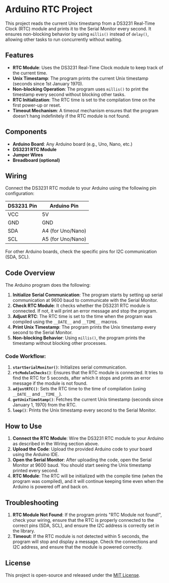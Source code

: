 # Arduino RTC Project

This project reads the current Unix timestamp from a DS3231 Real-Time Clock (RTC) module and prints it to the Serial Monitor every second. It ensures non-blocking behavior by using `millis()` instead of `delay()`, allowing other tasks to run concurrently without waiting.

## Features

- **RTC Module**: Uses the DS3231 Real-Time Clock module to keep track of the current time.
- **Unix Timestamp**: The program prints the current Unix timestamp (seconds since 1st January 1970).
- **Non-blocking Operation**: The program uses `millis()` to print the timestamp every second without blocking other tasks.
- **RTC Initialization**: The RTC time is set to the compilation time on the first power-up or reset.
- **Timeout Mechanism**: A timeout mechanism ensures that the program doesn't hang indefinitely if the RTC module is not found.

## Components

- **Arduino Board**: Any Arduino board (e.g., Uno, Nano, etc.)
- **DS3231 RTC Module**
- **Jumper Wires**
- **Breadboard (optional)**

## Wiring

Connect the DS3231 RTC module to your Arduino using the following pin configuration:

| DS3231 Pin | Arduino Pin |
|-------------|-------------|
| VCC         | 5V          |
| GND         | GND         |
| SDA         | A4 (for Uno/Nano) |
| SCL         | A5 (for Uno/Nano) |

For other Arduino boards, check the specific pins for I2C communication (SDA, SCL).

## Code Overview

The Arduino program does the following:

1. **Initialize Serial Communication**: The program starts by setting up serial communication at 9600 baud to communicate with the Serial Monitor.
2. **Check RTC Module**: It checks whether the DS3231 RTC module is connected. If not, it will print an error message and stop the program.
3. **Adjust RTC**: The RTC time is set to the time when the program was compiled using the `__DATE__` and `__TIME__` macros.
4. **Print Unix Timestamp**: The program prints the Unix timestamp every second to the Serial Monitor.
5. **Non-blocking Behavior**: Using `millis()`, the program prints the timestamp without blocking other processes.

### Code Workflow:

1. **`startSerialMonitor()`**: Initializes serial communication.
2. **`rtcModuleChecks()`**: Ensures that the RTC module is connected. It tries to find the RTC for 5 seconds, after which it stops and prints an error message if the module is not found.
3. **`adjustRTC()`**: Sets the RTC time to the time of compilation (using `__DATE__` and `__TIME__`).
4. **`getUnixTimeStamp()`**: Fetches the current Unix timestamp (seconds since January 1, 1970) from the RTC.
5. **`loop()`**: Prints the Unix timestamp every second to the Serial Monitor.

## How to Use

1. **Connect the RTC Module**: Wire the DS3231 RTC module to your Arduino as described in the Wiring section above.
2. **Upload the Code**: Upload the provided Arduino code to your board using the Arduino IDE.
3. **Open the Serial Monitor**: After uploading the code, open the Serial Monitor at 9600 baud. You should start seeing the Unix timestamp printed every second.
4. **RTC Module**: The RTC will be initialized with the compile time (when the program was compiled), and it will continue keeping time even when the Arduino is powered off and back on.

## Troubleshooting

1. **RTC Module Not Found**: If the program prints "RTC Module not found!", check your wiring, ensure that the RTC is properly connected to the correct pins (SDA, SCL), and ensure the I2C address is correctly set in the library.
2. **Timeout**: If the RTC module is not detected within 5 seconds, the program will stop and display a message. Check the connections and I2C address, and ensure that the module is powered correctly.

## License

This project is open-source and released under the [MIT License](https://opensource.org/licenses/MIT).
